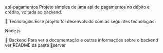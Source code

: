 api-pagamentos
Projeto simples de uma api de pagamentos no débito e crédito, voltada ao backend.

🚀 Tecnologias
Esse projeto foi desenvolvido com as seguintes tecnologias:

Node.js

🚧 Backend
Para ver a documentação e outras informações sobre o backend ver README da pasta 📁server
